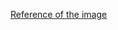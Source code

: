 [Reference of the image](https://levelup.gitconnected.com/how-to-sync-forked-repositories-using-git-or-github-2933e497fa16)
